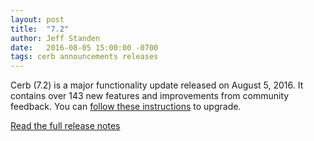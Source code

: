 ```yaml
---
layout: post
title:  "7.2"
author: Jeff Standen
date:   2016-08-05 15:00:00 -0700
tags: cerb announcements releases
---
```


Cerb (7.2) is a major functionality update released on August 5, 2016.  It contains over 143 new features and improvements from community feedback. You can [follow these instructions](/docs/upgrading/) to upgrade.

[Read the full release notes](http://wiki.cerbweb.com/7.2)